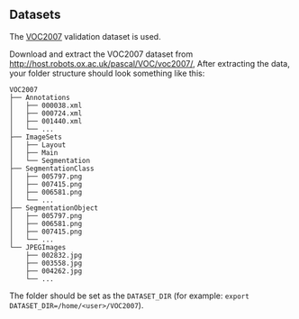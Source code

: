 <!--- 30. Datasets -->
## Datasets

The [VOC2007](http://host.robots.ox.ac.uk/pascal/VOC/voc2007/) validation dataset is used.

Download and extract the VOC2007 dataset from http://host.robots.ox.ac.uk/pascal/VOC/voc2007/,
After extracting the data, your folder structure should look something like this:

```
VOC2007
├── Annotations
│   ├── 000038.xml    
│   ├── 000724.xml
│   ├── 001440.xml
│   └── ...
├── ImageSets
│   ├── Layout    
│   ├── Main
│   └── Segmentation
├── SegmentationClass
│   ├── 005797.png   
│   ├── 007415.png 
│   ├── 006581.png 
│   └── ...
├── SegmentationObject
│   ├── 005797.png    
│   ├── 006581.png
│   ├── 007415.png
│   └── ...
└── JPEGImages
    ├── 002832.jpg    
    ├── 003558.jpg
    ├── 004262.jpg
    └── ...
```
The folder should be set as the `DATASET_DIR`
(for example: `export DATASET_DIR=/home/<user>/VOC2007`).
